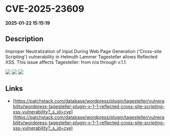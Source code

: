 # CVE-2025-23609

**2025-01-22 15:15:19**

## Description
Improper Neutralization of Input During Web Page Generation ('Cross-site Scripting') vulnerability in Helmuth Lammer Tagesteller allows Reflected XSS. This issue affects Tagesteller: from n/a through v.1.1.

![](https://img.shields.io/static/v1?label=Score&message=7.1&color=red)
![](https://img.shields.io/static/v1?label=Severity&message=HIGH&color=red)
![](https://img.shields.io/static/v1?label=CWE&message=XSS&color=green)

## Links
- [https://patchstack.com/database/wordpress/plugin/tagesteller/vulnerability/wordpress-tagesteller-plugin-v-1-1-reflected-cross-site-scripting-xss-vulnerability?_s_id=cve](https://patchstack.com/database/wordpress/plugin/tagesteller/vulnerability/wordpress-tagesteller-plugin-v-1-1-reflected-cross-site-scripting-xss-vulnerability?_s_id=cve)
